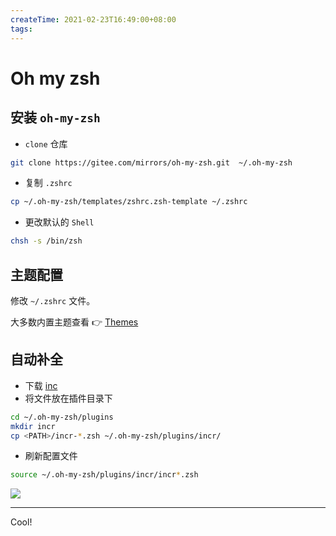 ```yaml
---
createTime: 2021-02-23T16:49:00+08:00
tags:
---
```


# Oh my zsh

<ArticleMeta />

## 安装 `oh-my-zsh`

- `clone` 仓库

```bash
git clone https://gitee.com/mirrors/oh-my-zsh.git  ~/.oh-my-zsh
```

- 复制 `.zshrc`

```bash
cp ~/.oh-my-zsh/templates/zshrc.zsh-template ~/.zshrc
```

- 更改默认的 `Shell`

```bash
chsh -s /bin/zsh
```

## 主题配置

修改 `~/.zshrc` 文件。

大多数内置主题查看 👉 [Themes](https://github.com/ohmyzsh/ohmyzsh/wiki/Themes)


## 自动补全

- 下载 [inc](https://mimosa-pudica.net/zsh-incremental.html)
- 将文件放在插件目录下
```bash
cd ~/.oh-my-zsh/plugins
mkdir incr
cp <PATH>/incr-*.zsh ~/.oh-my-zsh/plugins/incr/
```

- 刷新配置文件
```bash
source ~/.oh-my-zsh/plugins/incr/incr*.zsh
```

![](https://mimosa-pudica.net/img/zsh.gif)

---
Cool!